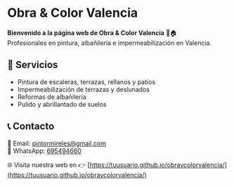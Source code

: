 # Obra & Color Valencia

**Bienvenido a la página web de Obra & Color Valencia** 🎨🏠  
Profesionales en pintura, albañilería e impermeabilización en Valencia.

## 🚀 Servicios

- Pintura de escaleras, terrazas, rellanos y patios  
- Impermeabilización de terrazas y deslunados  
- Reformas de albañilería  
- Pulido y abrillantado de suelos  

## 📞 Contacto  

📧 Email: [pintormireles@gmail.com](mailto:pintormireles@gmail.com)  
📲 WhatsApp: [695494660](https://wa.me/34695494660)  

🌐 Visita nuestra web en 👉 [https://tuusuario.github.io/obraycolorvalencia/](https://tuusuario.github.io/obraycolorvalencia/)  

